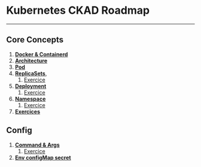 # Kubernetes CKAD Roadmap

***

## Core Concepts
1. **[Docker & Containerd](core-concepts/README-docker-containerd.md)**
2. **[Architecture](core-concepts/README-architecture.md)**
3. **[Pod](core-concepts/pod/README.md)**
4. **[ReplicaSets](core-concepts/replicaset/README.md)**, 
   1. [Exercice](core-concepts/replicaset/exercices/README.md)
5. **[Deployment](core-concepts/deployment/README.md)**
   1. [Exercice](core-concepts/deployment/exercices/README.md)
6. **[Namespace](core-concepts/namespace/README.md)**
   1. [Exercice](core-concepts/namespace/exercices/README.md)
7. **[Exercices](core-concepts/README-exercices.md)**

## Config
1. **[Command & Args](config/command-args/README.md)**
   1. [Exercice](config/command-args/README.md)
2. **[Env configMap secret](config/env-configmap-secret/README-env-configmap.md)**

